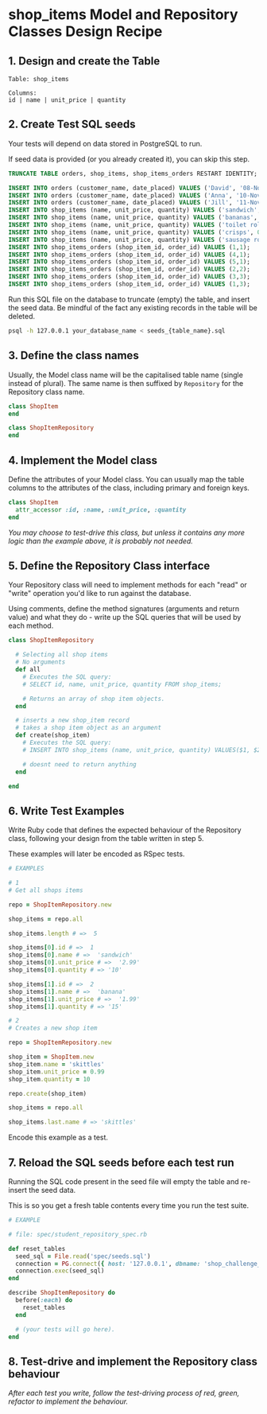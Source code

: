 # shop_items Model and Repository Classes Design Recipe

## 1. Design and create the Table

```
Table: shop_items

Columns:
id | name | unit_price | quantity
```

## 2. Create Test SQL seeds

Your tests will depend on data stored in PostgreSQL to run.

If seed data is provided (or you already created it), you can skip this step.

```sql
TRUNCATE TABLE orders, shop_items, shop_items_orders RESTART IDENTITY; 

INSERT INTO orders (customer_name, date_placed) VALUES ('David', '08-Nov-2022');
INSERT INTO orders (customer_name, date_placed) VALUES ('Anna', '10-Nov-2022');
INSERT INTO orders (customer_name, date_placed) VALUES ('Jill', '11-Nov-2022');
INSERT INTO shop_items (name, unit_price, quantity) VALUES ('sandwich', 2.99, 10);
INSERT INTO shop_items (name, unit_price, quantity) VALUES ('bananas', 1.99, 15);
INSERT INTO shop_items (name, unit_price, quantity) VALUES ('toilet roll', 3.00, 20);
INSERT INTO shop_items (name, unit_price, quantity) VALUES ('crisps', 0.99, 15);
INSERT INTO shop_items (name, unit_price, quantity) VALUES ('sausage roll', 1.50, 10);
INSERT INTO shop_items_orders (shop_item_id, order_id) VALUES (1,1);
INSERT INTO shop_items_orders (shop_item_id, order_id) VALUES (4,1);
INSERT INTO shop_items_orders (shop_item_id, order_id) VALUES (5,1);
INSERT INTO shop_items_orders (shop_item_id, order_id) VALUES (2,2);
INSERT INTO shop_items_orders (shop_item_id, order_id) VALUES (3,3);
INSERT INTO shop_items_orders (shop_item_id, order_id) VALUES (1,3);
```

Run this SQL file on the database to truncate (empty) the table, and insert the seed data. Be mindful of the fact any existing records in the table will be deleted.

```bash
psql -h 127.0.0.1 your_database_name < seeds_{table_name}.sql
```

## 3. Define the class names

Usually, the Model class name will be the capitalised table name (single instead of plural). The same name is then suffixed by `Repository` for the Repository class name.

```ruby
class ShopItem
end

class ShopItemRepository
end
```

## 4. Implement the Model class

Define the attributes of your Model class. You can usually map the table columns to the attributes of the class, including primary and foreign keys.

```ruby
class ShopItem
  attr_accessor :id, :name, :unit_price, :quantity
end
```

*You may choose to test-drive this class, but unless it contains any more logic than the example above, it is probably not needed.*

## 5. Define the Repository Class interface

Your Repository class will need to implement methods for each "read" or "write" operation you'd like to run against the database.

Using comments, define the method signatures (arguments and return value) and what they do - write up the SQL queries that will be used by each method.

```ruby
class ShopItemRepository

  # Selecting all shop items
  # No arguments
  def all
    # Executes the SQL query:
    # SELECT id, name, unit_price, quantity FROM shop_items;

    # Returns an array of shop item objects.
  end

  # inserts a new shop_item record
  # takes a shop item object as an argument
  def create(shop_item)
    # Executes the SQL query:
    # INSERT INTO shop_items (name, unit_price, quantity) VALUES($1, $2, $3);

    # doesnt need to return anything
  end

end
```

## 6. Write Test Examples

Write Ruby code that defines the expected behaviour of the Repository class, following your design from the table written in step 5.

These examples will later be encoded as RSpec tests.

```ruby
# EXAMPLES

# 1
# Get all shops items

repo = ShopItemRepository.new

shop_items = repo.all

shop_items.length # =>  5

shop_items[0].id # =>  1
shop_items[0].name # =>  'sandwich'
shop_items[0].unit_price # =>  '2.99'
shop_items[0].quantity # => '10'

shop_items[1].id # =>  2
shop_items[1].name # =>  'banana'
shop_items[1].unit_price # =>  '1.99'
shop_items[1].quantity # => '15'

# 2
# Creates a new shop item

repo = ShopItemRepository.new 

shop_item = ShopItem.new
shop_item.name = 'skittles'
shop_item.unit_price = 0.99
shop_item.quantity = 10

repo.create(shop_item)

shop_items = repo.all

shop_items.last.name # => 'skittles'
```

Encode this example as a test.

## 7. Reload the SQL seeds before each test run

Running the SQL code present in the seed file will empty the table and re-insert the seed data.

This is so you get a fresh table contents every time you run the test suite.

```ruby
# EXAMPLE

# file: spec/student_repository_spec.rb

def reset_tables
  seed_sql = File.read('spec/seeds.sql')
  connection = PG.connect({ host: '127.0.0.1', dbname: 'shop_challenge_test' })
  connection.exec(seed_sql)
end

describe ShopItemRepository do
  before(:each) do 
    reset_tables
  end

  # (your tests will go here).
end
```

## 8. Test-drive and implement the Repository class behaviour

_After each test you write, follow the test-driving process of red, green, refactor to implement the behaviour._

